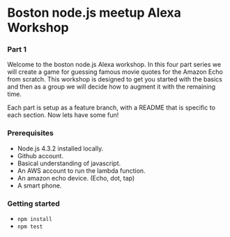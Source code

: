 # Boston node.js meetup Alexa Workshop

### Part 1

Welcome to the boston node.js Alexa workshop. In this four part series we will create a game for guessing famous movie quotes for the Amazon Echo from scratch. This workshop is designed to get you started with the basics and then as a group we will decide how to augment it with the remaining time.

Each part is setup as a feature branch, with a README that is specific to each section. Now lets have some fun!

### Prerequisites

* Node.js 4.3.2 installed locally.
* Github account.
* Basical understanding of javascript.
* An AWS account to run the lambda function.
* An amazon echo device. (Echo, dot, tap)
* A smart phone.

### Getting started

* `npm install`
* `npm test`

